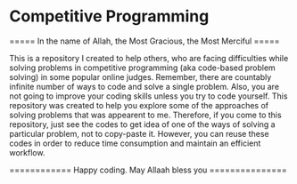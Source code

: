 # Competitive Programming
===== In the name of Allah, the Most Gracious, the Most Merciful =====

This is a repository I created to help others, who are facing difficulties while solving problems in competitive programming (aka code-based problem solving) in some popular online judges. Remember, there are countably infinite number of ways to code and solve a single problem. Also, you are not going to improve your coding skills unless you try to code yourself. This repository was created to help you explore some of the approaches of solving problems that was appearent to me. Therefore, if you come to this repository, just see the codes to get idea of one of the ways of solving a particular problem, not to copy-paste it. However, you can reuse these codes in order to reduce time consumption and maintain an efficient workflow. 

============ Happy coding. May Allaah bless you ===============
